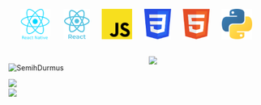 <p align="center"> 
<img  src="logo_rn.png" height="60"> &nbsp;&nbsp; &nbsp;&nbsp; 
<img src="logo_react.png" height="60"> &nbsp;&nbsp;&nbsp;&nbsp; 
<img src="logo_js.png" height="60">&nbsp;&nbsp; &nbsp;&nbsp; 
<img src="css.png" height="60"> &nbsp;&nbsp;&nbsp;&nbsp; 
<img src="html.png" height="60">&nbsp;&nbsp; &nbsp;&nbsp; 
<img src="logo_python.png" height="60">
 </p> 
  <br/>

<img src="https://github-readme-stats.vercel.app/api?username=SemihDurmus&show_icons=true&theme=cobalt" align='right' width="45%">


<p align="left"> <img src="https://komarev.com/ghpvc/?username=frcihan" alt="SemihDurmus" /> </p>

[![](https://img.shields.io/badge/linkedin-%230077B5.svg?&style=for-the-badge&logo=linkedin&logoColor=white)](https://www.linkedin.com/in/semih-durmus-0548751b7/)
<br/>
[![](https://img.shields.io/badge/medium-%2312100E.svg?&style=for-the-badge&logo=medium&logoColor=white)](https://medium.com/@semih.durmus2020)
<br/><br/><br/>

<!-- 
<h4>Medium Articles</h4>
[Setting up React Native Vector Icons for IOS](https://semihdurmus.medium.com/setting-up-react-native-vector-icons-for-ios-a5d57e78cdb2)
[Making a ToDo List with HTML, CSS and Javascript](https://semihdurmus.medium.com/making-a-todo-list-with-html-css-and-javascript-154839b770b6)

 -->

